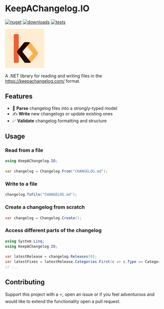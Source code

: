 # KeepAChangelog.IO

[![nuget](https://img.shields.io/nuget/v/KeepAChangelog.IO)](https://www.nuget.org/packages/KeepAChangelog.IO/)
[![downloads](https://img.shields.io/nuget/dt/KeepAChangelog.IO?color=blue)](https://www.nuget.org/packages/KeepAChangelog.IO/)
[![tests](https://github.com/sandrofigo/KeepAChangelog.IO/actions/workflows/test.yml/badge.svg)](https://github.com/sandrofigo/KeepAChangelog.IO/actions/workflows/test.yml)

[![logo](https://raw.githubusercontent.com/sandrofigo/KeepAChangelog.IO/refs/heads/main/.github/assets/KeepAChangelog.IO.png)](https://github.com/sandrofigo/KeepAChangelog.IO)

A .NET library for reading and writing files in the https://keepachangelog.com/ format.

## Features

- 📖 **Parse** changelog files into a strongly-typed model  
- ✍️ **Write** new changelogs or update existing ones  
- ✅ **Validate** changelog formatting and structure

## Usage

### Read from a file

```csharp
using KeepAChangelog.IO;

var changelog = Changelog.From("CHANGELOG.md");
```

### Write to a file
```csharp
changelog.ToFile("CHANGELOG.md");
```

### Create a changelog from scratch

```csharp
var changelog = Changelog.Create();
```

### Access different parts of the changelog

```csharp
using System.Linq;
using KeepAChangelog.IO;

var latestRelease = changelog.Releases[0];
var latestFixes = latestRelease.Categories.First(c => c.Type == CategoryType.Fixed).Entries;
// ...
```

## Contributing

Support this project with a ⭐️, open an issue or if you feel adventurous and would like to extend the functionality open a pull request.
